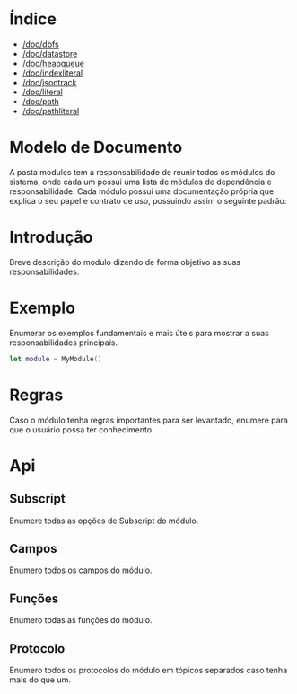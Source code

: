 # Índice

* [/doc/dbfs](DatabaseFileSystem)
* [/doc/datastore](DataStore)
* [/doc/heapqueue](HeapQueue)
* [/doc/indexliteral](IndexLiteral)
* [/doc/jsontrack](JsonTrack)
* [/doc/literal](Literal)
* [/doc/path](Path)
* [/doc/pathliteral](PathLiteral)

# Modelo de Documento

A pasta modules tem a responsabilidade de reunir todos os módulos do sistema, onde cada um possui uma lista de módulos de dependência e responsabilidade.
Cada módulo possui uma documentação própria que explica o seu papel e contrato de uso, possuindo assim o seguinte padrão:

# Introdução

Breve descrição do modulo dizendo de forma objetivo as suas responsabilidades.

# Exemplo

Enumerar os exemplos fundamentais e mais úteis para mostrar a suas responsabilidades principais.

```swift
let module = MyModule()
```

# Regras

Caso o módulo tenha regras importantes para ser levantado, enumere para que o usuário possa ter conhecimento.

# Api

## Subscript

Enumere todas as opções de Subscript do módulo.

## Campos

Enumero todos os campos do módulo.

## Funções

Enumero todas as funções do módulo.

## Protocolo 

Enumero todos os protocolos do módulo em tópicos separados caso tenha mais do que um.



